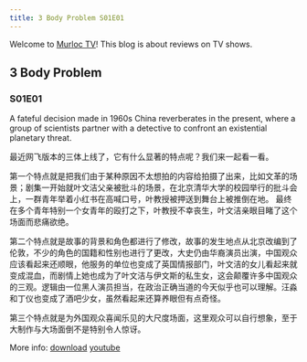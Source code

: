 ```yaml
---
title: 3 Body Problem S01E01
---
```

Welcome to [Murloc TV](https://murloc.icu/)! This blog is about reviews on TV shows.
## 3 Body Problem

### S01E01

A fateful decision made in 1960s China reverberates in the present, where a group of scientists partner with a detective to confront an existential planetary threat.


最近网飞版本的三体上线了，它有什么显著的特点呢？我们来一起看一看。

第一个特点就是把我们由于某种原因不太想拍的内容给拍摄了出来，比如文革的场景；剧集一开始就叶文洁父亲被批斗的场景，在北京清华大学的校园举行的批斗会上，一群青年举着小红书在高喊口号，叶教授被押送到舞台上被推倒在地。
最终在多个青年特别一个女青年的殴打之下，叶教授不幸丧生，叶文洁亲眼目睹了这个场面而悲痛欲绝。

第二个特点就是故事的背景和角色都进行了修改，故事的发生地点从北京改编到了伦敦，不少的角色的国籍和性别也进行了更改，大史仍由华裔演员出演，中国观众应该看起来还顺眼，他服务的单位也变成了英国情报部门，叶文洁的女儿看起来就变成混血，而剧情上她也成为了叶文洁与伊文斯的私生女，这会颠覆许多中国观众的三观。逻辑由一位黑人演员担当，在政治正确当道的今天似乎也可以理解。汪淼和丁仪也变成了酒吧少女，虽然看起来还算养眼但有点奇怪。

第三个特点就是为外国观众喜闻乐见的大尺度场面，这里观众可以自行想象，至于大制作与大场面倒不是特别令人惊讶。

More info: [download](https://murloc.icu/torrents/666b589d96aca0f54f6b119d9c7357c65e0fea9e/) [youtube](https://youtu.be/K2uB2OuQoeo?si=eHCPgzglfefxVuzc)